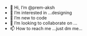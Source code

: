 - 👋 Hi, I’m @prem-aksh
- 👀 I’m interested in ...designing
- 🌱 I’m new to code
- 💞️ I’m looking to collaborate on ...
- 📫 How to reach me ...just dm me...

<!---
prem-aksh/prem-aksh is a ✨ special ✨ repository because its `README.md` (this file) appears on your GitHub profile.
You can click the Preview link to take a look at your changes.
--->
